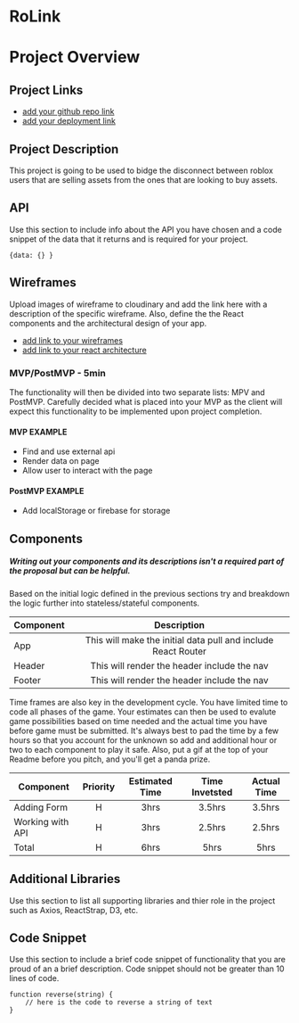 # RoLink
# Project Overview

## Project Links

- [add your github repo link]()
- [add your deployment link]()

## Project Description

This project is going to be used to bidge the disconnect between roblox users that are selling assets from the ones that are looking to buy assets.

## API

Use this section to include info about the API you have chosen and a code snippet of the data that it returns and is required for your project. 


```
{data: {} }
```


## Wireframes

Upload images of wireframe to cloudinary and add the link here with a description of the specific wireframe. Also, define the the React components and the architectural design of your app.

- [add link to your wireframes]()
- [add link to your react architecture]()


### MVP/PostMVP - 5min

The functionality will then be divided into two separate lists: MPV and PostMVP.  Carefully decided what is placed into your MVP as the client will expect this functionality to be implemented upon project completion.  

#### MVP EXAMPLE
- Find and use external api 
- Render data on page 
- Allow user to interact with the page

#### PostMVP EXAMPLE

- Add localStorage or firebase for storage

## Components
##### Writing out your components and its descriptions isn't a required part of the proposal but can be helpful.

Based on the initial logic defined in the previous sections try and breakdown the logic further into stateless/stateful components. 

| Component | Description | 
| --- | :---: |  
| App | This will make the initial data pull and include React Router| 
| Header | This will render the header include the nav | 
| Footer | This will render the header include the nav | 


Time frames are also key in the development cycle.  You have limited time to code all phases of the game.  Your estimates can then be used to evalute game possibilities based on time needed and the actual time you have before game must be submitted. It's always best to pad the time by a few hours so that you account for the unknown so add and additional hour or two to each component to play it safe. Also, put a gif at the top of your Readme before you pitch, and you'll get a panda prize.

| Component | Priority | Estimated Time | Time Invetsted | Actual Time |
| --- | :---: |  :---: | :---: | :---: |
| Adding Form | H | 3hrs| 3.5hrs | 3.5hrs |
| Working with API | H | 3hrs| 2.5hrs | 2.5hrs |
| Total | H | 6hrs| 5hrs | 5hrs |

## Additional Libraries
 Use this section to list all supporting libraries and thier role in the project such as Axios, ReactStrap, D3, etc. 

## Code Snippet

Use this section to include a brief code snippet of functionality that you are proud of an a brief description.  Code snippet should not be greater than 10 lines of code. 

```
function reverse(string) {
	// here is the code to reverse a string of text
}
```
